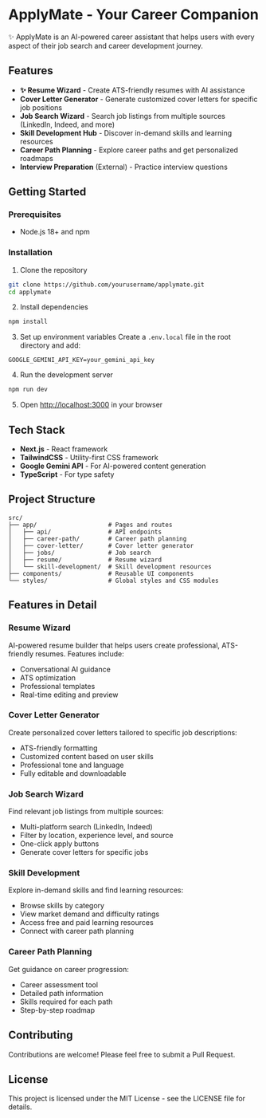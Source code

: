 # ApplyMate - Your Career Companion

✨ ApplyMate is an AI-powered career assistant that helps users with every aspect of their job search and career development journey.

## Features

- **✨ Resume Wizard** - Create ATS-friendly resumes with AI assistance
- **Cover Letter Generator** - Generate customized cover letters for specific job positions
- **Job Search Wizard** - Search job listings from multiple sources (LinkedIn, Indeed, and more)
- **Skill Development Hub** - Discover in-demand skills and learning resources
- **Career Path Planning** - Explore career paths and get personalized roadmaps
- **Interview Preparation** (External) - Practice interview questions

## Getting Started

### Prerequisites

- Node.js 18+ and npm

### Installation

1. Clone the repository
```bash
git clone https://github.com/yourusername/applymate.git
cd applymate
```

2. Install dependencies
```bash
npm install
```

3. Set up environment variables
Create a `.env.local` file in the root directory and add:
```
GOOGLE_GEMINI_API_KEY=your_gemini_api_key
```

4. Run the development server
```bash
npm run dev
```

5. Open [http://localhost:3000](http://localhost:3000) in your browser

## Tech Stack

- **Next.js** - React framework
- **TailwindCSS** - Utility-first CSS framework
- **Google Gemini API** - For AI-powered content generation
- **TypeScript** - For type safety

## Project Structure

```
src/
├── app/                    # Pages and routes
│   ├── api/                # API endpoints
│   ├── career-path/        # Career path planning
│   ├── cover-letter/       # Cover letter generator
│   ├── jobs/               # Job search
│   ├── resume/             # Resume wizard
│   └── skill-development/  # Skill development resources
├── components/             # Reusable UI components
└── styles/                 # Global styles and CSS modules
```

## Features in Detail

### Resume Wizard
AI-powered resume builder that helps users create professional, ATS-friendly resumes. Features include:
- Conversational AI guidance
- ATS optimization
- Professional templates
- Real-time editing and preview

### Cover Letter Generator
Create personalized cover letters tailored to specific job descriptions:
- ATS-friendly formatting
- Customized content based on user skills
- Professional tone and language
- Fully editable and downloadable

### Job Search Wizard
Find relevant job listings from multiple sources:
- Multi-platform search (LinkedIn, Indeed)
- Filter by location, experience level, and source
- One-click apply buttons
- Generate cover letters for specific jobs

### Skill Development
Explore in-demand skills and find learning resources:
- Browse skills by category
- View market demand and difficulty ratings
- Access free and paid learning resources
- Connect with career path planning

### Career Path Planning
Get guidance on career progression:
- Career assessment tool
- Detailed path information
- Skills required for each path
- Step-by-step roadmap

## Contributing

Contributions are welcome! Please feel free to submit a Pull Request.

## License

This project is licensed under the MIT License - see the LICENSE file for details.
